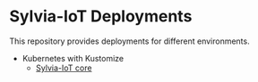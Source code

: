 Sylvia-IoT Deployments
======================

This repository provides deployments for different environments.

- Kubernetes with Kustomize
    - [Sylvia-IoT core](kustomize)
